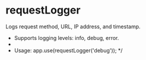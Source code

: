 # requestLogger
 Logs request method, URL, IP address, and timestamp.
 * Supports logging levels: info, debug, error.
 *
 * Usage: app.use(requestLogger('debug'));
 */
